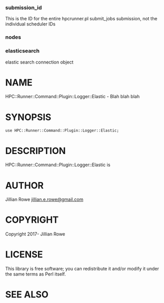 ### submission\_id

This is the ID for the entire hpcrunner.pl submit\_jobs submission, not the individual scheduler IDs

### nodes

### elasticsearch

elastic search connection object

# NAME

HPC::Runner::Command::Plugin::Logger::Elastic - Blah blah blah

# SYNOPSIS

    use HPC::Runner::Command::Plugin::Logger::Elastic;

# DESCRIPTION

HPC::Runner::Command::Plugin::Logger::Elastic is

# AUTHOR

Jillian Rowe <jillian.e.rowe@gmail.com>

# COPYRIGHT

Copyright 2017- Jillian Rowe

# LICENSE

This library is free software; you can redistribute it and/or modify
it under the same terms as Perl itself.

# SEE ALSO
